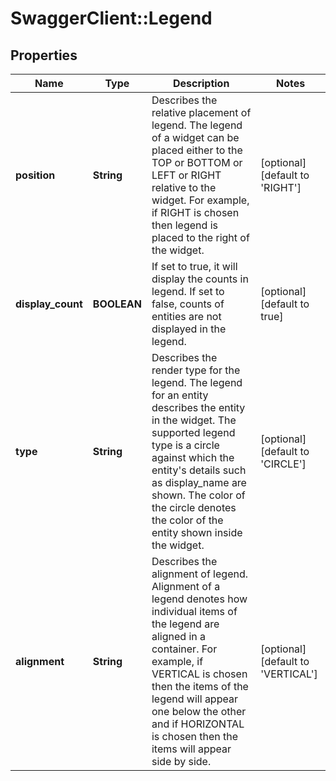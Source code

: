 # SwaggerClient::Legend

## Properties
Name | Type | Description | Notes
------------ | ------------- | ------------- | -------------
**position** | **String** | Describes the relative placement of legend. The legend of a widget can be placed either to the TOP or BOTTOM or LEFT or RIGHT relative to the widget. For example, if RIGHT is chosen then legend is placed to the right of the widget. | [optional] [default to &#39;RIGHT&#39;]
**display_count** | **BOOLEAN** | If set to true, it will display the counts in legend. If set to false, counts of entities are not displayed in the legend. | [optional] [default to true]
**type** | **String** | Describes the render type for the legend. The legend for an entity describes the entity in the widget. The supported legend type is a circle against which the entity&#39;s details such as display_name are shown. The color of the circle denotes the color of the entity shown inside the widget. | [optional] [default to &#39;CIRCLE&#39;]
**alignment** | **String** | Describes the alignment of legend. Alignment of a legend denotes how individual items of the legend are aligned in a container. For example, if VERTICAL is chosen then the items of the legend will appear one below the other and if HORIZONTAL is chosen then the items will appear side by side. | [optional] [default to &#39;VERTICAL&#39;]


